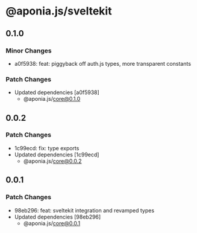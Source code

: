 # @aponia.js/sveltekit

## 0.1.0

### Minor Changes

- a0f5938: feat: piggyback off auth.js types, more transparent constants

### Patch Changes

- Updated dependencies [a0f5938]
  - @aponia.js/core@0.1.0

## 0.0.2

### Patch Changes

- 1c99ecd: fix: type exports
- Updated dependencies [1c99ecd]
  - @aponia.js/core@0.0.2

## 0.0.1

### Patch Changes

- 98eb296: feat: sveltekit integration and revamped types
- Updated dependencies [98eb296]
  - @aponia.js/core@0.0.1

